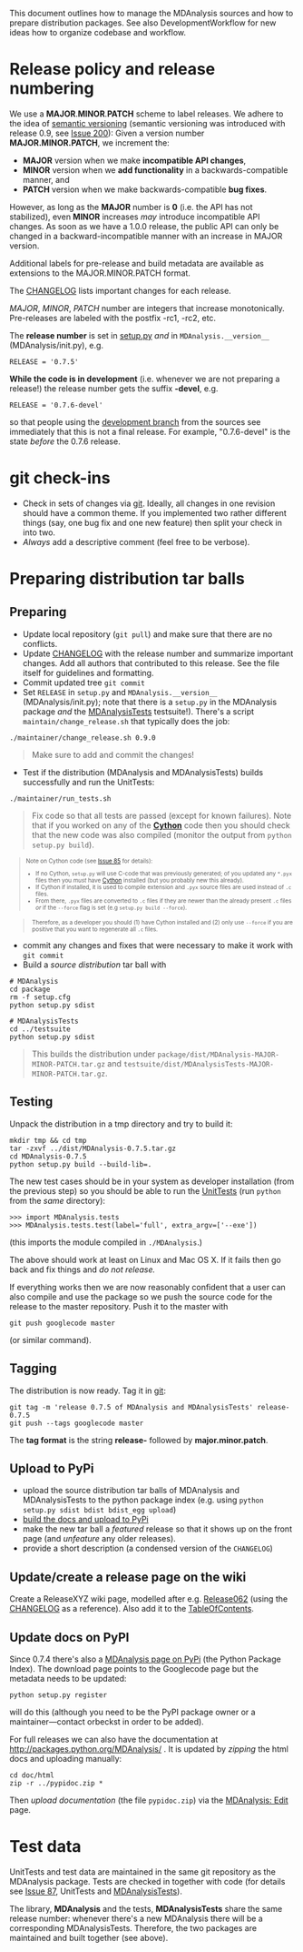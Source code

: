 This document outlines how to manage the MDAnalysis sources and how to prepare distribution packages. See also DevelopmentWorkflow for new ideas how to organize codebase and workflow.



# Release policy and release numbering #
We use a **MAJOR**.**MINOR**.**PATCH** scheme to label releases. We adhere to the idea of [semantic versioning](http://semver.org/) (semantic versioning was introduced with release 0.9, see [Issue 200](https://code.google.com/p/mdanalysis/issues/detail?id=200)): Given a version number **MAJOR.MINOR.PATCH**, we increment the:

  * **MAJOR** version when we make **incompatible API changes**,
  * **MINOR** version when we **add functionality** in a backwards-compatible manner, and
  * **PATCH** version when we make backwards-compatible **bug fixes**.

However, as long as the **MAJOR** number is **0** (i.e. the API has not stabilized), even **MINOR** increases _may_ introduce incompatible API changes. As soon as we have a 1.0.0 release, the public API can only be changed in a backward-incompatible manner with an increase in MAJOR version.

Additional labels for pre-release and build metadata are available as extensions to the MAJOR.MINOR.PATCH format.

The [CHANGELOG](http://code.google.com/p/mdanalysis/source/browse/CHANGELOG) lists important changes for each release.

_MAJOR_,  _MINOR_, _PATCH_  number are integers that increase monotonically. Pre-releases are labeled with the postfix -rc1, -rc2, etc.

The **release number** is set in [setup.py](http://code.google.com/p/mdanalysis/source/browse/setup.py) _and_ in `MDAnalysis.__version__` (MDAnalysis/init.py), e.g.
```
RELEASE = '0.7.5'
```

**While the code is in development** (i.e. whenever we are not preparing a release!) the release number gets the suffix **-devel**, e.g.
```
RELEASE = '0.7.6-devel'
```
so that people using the [development branch](DevelopmentBranch.md) from the sources see immediately that this is not a final release. For example, "0.7.6-devel" is the state _before_ the 0.7.6 release.

# git check-ins #
  * Check in sets of changes via [git](git.md). Ideally, all changes in one revision should have a common theme. If you implemented two rather different things (say, one bug fix and one new feature) then split your check in into two.
  * _Always_ add a descriptive comment (feel free to be verbose).


# Preparing distribution tar balls #
## Preparing ##
  * Update local repository (`git pull`) and make sure that there are no conflicts.
  * Update [CHANGELOG](http://code.google.com/p/mdanalysis/source/browse/CHANGELOG) with the release number and summarize important changes. Add all authors that contributed to this release. See the file itself for guidelines and formatting.
  * Commit updated tree `git commit`
  * Set `RELEASE` in `setup.py`  and `MDAnalysis.__version__` (MDAnalysis/init.py); note that there is a `setup.py` in the MDAnalysis package _and_ the [MDAnalysisTests](MDAnalysisTests.md) testsuite!). There's a script `maintain/change_release.sh` that typically does the job:
```
./maintainer/change_release.sh 0.9.0
```
> Make sure to add and commit the changes!
  * Test if the distribution (MDAnalysis and MDAnalysisTests) builds successfully and run the UnitTests:
```
./maintainer/run_tests.sh
```
> Fix code so that all tests are passed (except for known failures). Note that if you worked on any of the **[Cython](http://cython.org/)** code then you should check that the new code was also compiled (monitor the output from `python setup.py build`).

> <font size='1'>
<blockquote>Note on Cython code (see <a href='https://code.google.com/p/mdanalysis/issues/detail?id=85'>Issue 85</a> for details):<br>
<ul><li>If no Cython, <code>setup.py</code> will use C-code that was previously generated; of you updated any <code>*.pyx</code> files then you <i>must</i> have <a href='http://cython.org/#download'>Cython</a> installed (but you probably new this already).<br>
</li><li>If Cython if installed, it is used to compile extension and <code>.pyx</code> source files are used instead of <code>.c</code> files.<br>
</li><li>From there, <code>.pyx</code> files are converted to <code>.c</code> files if they are newer than the already present <code>.c</code> files <i>or</i> if the <code>--force</code> flag is set (e.g <code>setup.py build --force</code>).</li></ul></blockquote>

<blockquote>Therefore, as a developer you should (1) have Cython installed and (2) only use <code>--force</code> if you are positive that you want to regenerate all <code>.c</code> files.<br>
</font></blockquote>

  * commit any changes and fixes that were necessary to make it work with `git commit`
  * Build a _source distribution_ tar ball with
```
# MDAnalysis
cd package
rm -f setup.cfg
python setup.py sdist

# MDAnalysisTests
cd ../testsuite
python setup.py sdist
```
> This builds the distribution under `package/dist/MDAnalysis-MAJOR-MINOR-PATCH.tar.gz` and `testsuite/dist/MDAnalysisTests-MAJOR-MINOR-PATCH.tar.gz`.


## Testing ##
Unpack the distribution in a tmp directory and try to build it:
```
mkdir tmp && cd tmp
tar -zxvf ../dist/MDAnalysis-0.7.5.tar.gz
cd MDAnalysis-0.7.5
python setup.py build --build-lib=.
```
The new test cases should be in your system as developer installation (from the previous step) so you should be able to run the [UnitTests](UnitTests.md) (run `python` from the _same_ directory):
```
>>> import MDAnalysis.tests
>>> MDAnalysis.tests.test(label='full', extra_argv=['--exe'])
```
(this imports the module compiled in `./MDAnalysis`.)

The above should work at least on Linux and Mac OS X. If it fails then go back and fix things and _do not release._

If everything works then we are now reasonably confident that a user can also compile and use the package so we push the source code for the release to the master repository. Push it to the master with
```
git push googlecode master
```
(or similar command).



## Tagging ##
The distribution is now ready. Tag it in [git](git.md):
```
git tag -m 'release 0.7.5 of MDAnalysis and MDAnalysisTests' release-0.7.5
git push --tags googlecode master
```
The **tag format** is the string **release-** followed by **major.minor.patch**.

## Upload to PyPi ##
  * upload the source distribution tar balls of MDAnalysis and MDAnalysisTests to the python package index (e.g. using `python setup.py sdist bdist bdist_egg upload`)
  * [build the docs and upload to PyPi](#Update_docs_on_PyPI.md)
  * make the new tar ball a _featured_ release so that it shows up on the front page (and _unfeature_ any older releases).
  * provide a short description (a condensed version of the `CHANGELOG`)

## Update/create a release page on the wiki ##
Create a ReleaseXYZ wiki page, modelled after e.g. [Release062](Release062.md) (using the [CHANGELOG](http://code.google.com/p/mdanalysis/source/browse/CHANGELOG) as a reference). Also add it to the [TableOfContents](TableOfContents.md).

## Update docs on PyPI ##
Since 0.7.4 there's also a [MDAnalysis page on PyPi](http://pypi.python.org/pypi/MDAnalysis/) (the Python Package Index). The download page points to the Googlecode page but the metadata needs to be updated:
```
python setup.py register
```
will do this (although you need to be the PyPI package owner or a maintainer—contact orbeckst in order to be added).

For full releases we can also have the documentation at http://packages.python.org/MDAnalysis/ . It is updated by _zipping_ the html docs and uploading manually:
```
cd doc/html
zip -r ../pypidoc.zip *
```
Then _upload documentation_ (the file `pypidoc.zip`) via the [MDAnalysis: Edit](http://pypi.python.org/pypi?%3Aaction=pkg_edit&name=MDAnalysis) page.


# Test data #

UnitTests and test data are maintained in the same git repository as the MDAnalysis package. Tests are checked in together with code (for details see [Issue 87](https://code.google.com/p/mdanalysis/issues/detail?id=87), UnitTests and [MDAnalysisTests](MDAnalysisTests.md)).

The library, **MDAnalysis** and the tests, **MDAnalysisTests** share the same release number: whenever there's a new MDAnalysis there will be a corresponding MDAnalysisTests. Therefore, the two packages are maintained and built together (see above).